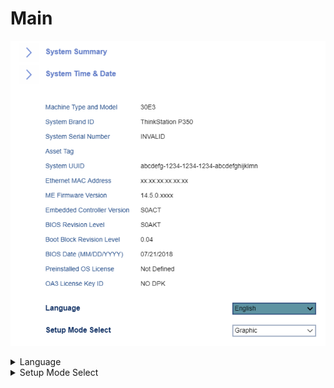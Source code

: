 # Main #

![](./img/main.png)

<details><summary>Language</summary>

Options:

1. **English** - Default.
1. Français
1. Pусский
1. 中文

| WMI Setting name | Values | SVP / SMP Req'd | AMD/Intel |
|:---|:---|:---|
|  |  | yes |

</details>

<details><summary>Setup Mode Select</summary>

Options:

1. **Graphic** - Default.
1. Text

| WMI Setting name | Values | SVP / SMP Req'd | AMD/Intel |
|:---|:---|:---|
|  |  | yes |

</details>
